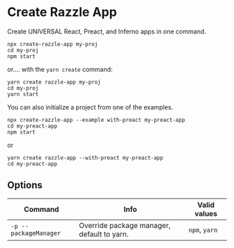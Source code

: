 # Create Razzle App

Create UNIVERSAL React, Preact, and Inferno apps in one command.

```
npx create-razzle-app my-proj
cd my-proj
npm start
```

or.... with the `yarn create` command:

```
yarn create razzle-app my-proj
cd my-proj
yarn start
```

You can also initialize a project from one of the examples.

```
npx create-razzle-app --example with-preact my-preact-app
cd my-preact-app
npm start
```

or 

```
yarn create razzle-app --with-preact my-preact-app
cd my-preact-app
```

## Options

Command|Info|Valid values
--- | --- | ---
`-p --packageManager`|Override package manager, default to yarn.|`npm`, `yarn`